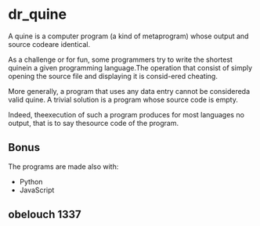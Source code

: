 # dr_quine

A quine is a computer program (a kind of metaprogram) whose output and source codeare identical.

As a challenge or for fun, some programmers try to write the shortest quinein a given programming language.The operation that consist of simply opening the source file and displaying it is consid-ered cheating.

More generally, a program that uses any data entry cannot be considereda valid quine. A trivial solution is a program whose source code is empty.

Indeed, theexecution of such a program produces for most languages no output, that is to say thesource code of the program.

## Bonus
The programs are made also with:
- Python
- JavaScript

## **obelouch** 1337